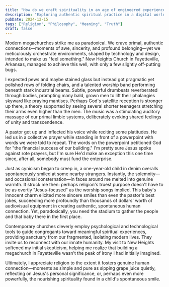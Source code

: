 ```yaml
---
title: "How do we craft spirituality in an age of engineered experiences?"
description: "Exploring authentic spiritual practice in a digital world of designed experiences."
pubDate: 2024-12-15
tags: ["Religion", "Philosophy", "Meaning", "Truth"]
draft: false
---
```


Modern megachurches strike me as paradoxical. We crave primal, authentic connections—moments of awe, sincerity, and profound belonging—yet we meticulously orchestrate environments, shaped by technology and design, intended to make us "feel something." New Heights Church in Fayetteville, Arkansas, managed to achieve this well, with only a few slightly off-putting bugs.

I expected pews and maybe stained glass but instead got pragmatic yet polished rows of folding chairs, and a talented worship band performing beneath stark industrial beams. Subtle, powerful drumbeats reverberated through bodies, prompting many bald, grown men to lift their phalangies skyward like praying mantises. Perhaps God's satellite reception is stronger up there, a theory supported by seeing several shorter teenagers stretching their arms even higher than the men. The music was a stimulating auditory massage of our primal limbic systems, deliberately evoking shared feelings of unity and transcendence.

A pastor got up and inflected his voice while reciting some platitudes. He led us in a collective prayer while standing in front of a powerpoint with words we were told to repeat. The words on the powerpoint petitioned God for "the financial success of our building." I'm pretty sure Jesus spoke against rote prayers, but I'm sure He'd make an exception this one time since, after all, somebody must fund the enterprise.

Just as cynicism began to creep in, a one-year-old child in denim overalls spontaneously smiled at some nearby strangers. Instantly, the solemnity—and occasional consternation—in faces around me melted into genuine warmth. It struck me then: perhaps religion's truest purpose doesn't have to be as overtly "Jesus-focused" as the worship songs implied. This baby's innocent charm elicited more sincere smiles than even the pastor's best jokes, succeeding more profoundly than thousands of dollars' worth of audiovisual equipment in creating authentic, spontaneous human connection. Yet, paradoxically, you need the stadium to gather the people and that baby there in the first place.

Contemporary churches cleverly employ psychological and technological tools to guide congregants toward meaningful spiritual experiences, providing sanctuary from our fragmented, isolating modern lives. They invite us to reconnect with our innate humanity. My visit to New Heights softened my initial skepticism, helping me realize that building a megachurch in Fayetteville wasn't the peak of irony I had initially imagined.

Ultimately, I appreciate religion to the extent it fosters genuine human connection—moments as simple and pure as sipping grape juice quietly, reflecting on Jesus's personal significance, or, perhaps even more powerfully, the nourishing spirituality found in a child's spontaneous smile. 